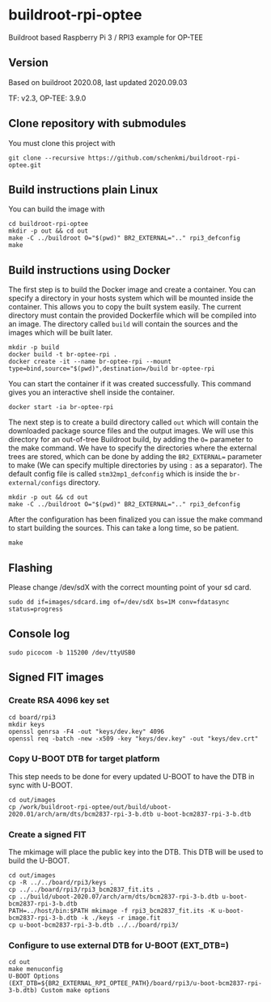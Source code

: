 # buildroot-rpi-optee
Buildroot based Raspberry Pi 3 / RPI3 example for OP-TEE

## Version
Based on buildroot 2020.08, last updated 2020.09.03

TF: v2.3, OP-TEE: 3.9.0

## Clone repository with submodules
You must clone this project with
```
git clone --recursive https://github.com/schenkmi/buildroot-rpi-optee.git
```

## Build instructions plain Linux

You can build the image with
```
cd buildroot-rpi-optee
mkdir -p out && cd out
make -C ../buildroot O="$(pwd)" BR2_EXTERNAL=".." rpi3_defconfig
make
```

## Build instructions using Docker

The first step is to build the Docker image and create a container. You can specify a directory in your hosts system which will be mounted inside the container. This allows you to copy the built system easily. The current directory must contain the provided Dockerfile which will be compiled into an image. The directory called `build` will contain the sources and the images which will be built later.
```
mkdir -p build
docker build -t br-optee-rpi .
docker create -it --name br-optee-rpi --mount type=bind,source="$(pwd)",destination=/build br-optee-rpi
```

You can start the container if it was created successfully. This command gives you an interactive shell inside the container.
```
docker start -ia br-optee-rpi
```

The next step is to create a build directory called `out` which will contain the downloaded package source files and the output images. We will use this directory for an out-of-tree Buildroot build, by adding the `O=` parameter to the make command. We have to specify the directories where the external trees are stored, which can be done by adding the `BR2_EXTERNAL=` parameter to make (We can specify multiple directories by using `:` as a separator). The default config file is called `stm32mp1_defconfig` which is inside the `br-external/configs` directory.
```
mkdir -p out && cd out
make -C ../buildroot O="$(pwd)" BR2_EXTERNAL=".." rpi3_defconfig
```

After the configuration has been finalized you can issue the make command to start building the sources. This can take a long time, so be patient.
```
make
```

## Flashing
Please change /dev/sdX with the correct mounting point of your sd card.
```
sudo dd if=images/sdcard.img of=/dev/sdX bs=1M conv=fdatasync status=progress
```

## Console log
```
sudo picocom -b 115200 /dev/ttyUSB0
```
## Signed FIT images

### Create RSA 4096 key set
```
cd board/rpi3
mkdir keys
openssl genrsa -F4 -out "keys/dev.key" 4096
openssl req -batch -new -x509 -key "keys/dev.key" -out "keys/dev.crt"
```
### Copy U-BOOT DTB for target platform
This step needs to be done for every updated U-BOOT to have the DTB in sync with U-BOOT.
```
cd out/images
cp /work/buildroot-rpi-optee/out/build/uboot-2020.01/arch/arm/dts/bcm2837-rpi-3-b.dtb u-boot-bcm2837-rpi-3-b.dtb
```
### Create a signed FIT
The mkimage will place the public key into the DTB. This DTB will be used to build the U-BOOT.
```
cd out/images
cp -R ../../board/rpi3/keys .
cp ../../board/rpi3/rpi3_bcm2837_fit.its .
cp ../build/uboot-2020.07/arch/arm/dts/bcm2837-rpi-3-b.dtb u-boot-bcm2837-rpi-3-b.dtb
PATH=../host/bin:$PATH mkimage -f rpi3_bcm2837_fit.its -K u-boot-bcm2837-rpi-3-b.dtb -k ./keys -r image.fit
cp u-boot-bcm2837-rpi-3-b.dtb ../../board/rpi3/
```
### Configure to use external DTB for U-BOOT (EXT_DTB=)
```
cd out
make menuconfig
U-BOOT Options
(EXT_DTB=${BR2_EXTERNAL_RPI_OPTEE_PATH}/board/rpi3/u-boot-bcm2837-rpi-3-b.dtb) Custom make options
```

